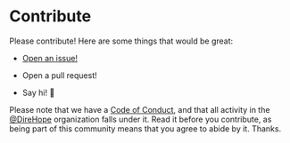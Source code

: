 # Contribute

Please contribute! Here are some things that would be great:

- [Open an issue!](https://github.com/risadams/risadams.com/issues/new)

- Open a pull request!
- Say hi! :wave:

Please note that we have a [Code of Conduct](CODE_OF_CONDUCT.md), and that all activity in the [@DireHope](https://github.com/Dire-Hope) organization falls under it. Read it before you contribute, as being part of this community means that you agree to abide by it. Thanks.

